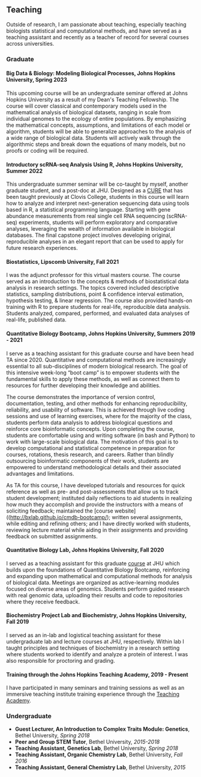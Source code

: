 ## Teaching

Outside of research, I am passionate about teaching, especially teaching biologists statistical and computational methods, and have served as a teaching assistant and recently as a teacher of record for several courses across universities.

### Graduate

#### Big Data & Biology: Modeling Biological Processes, Johns Hopkins University, Spring 2023  

  This upcoming course will be an undergraduate seminar offered at Johns Hopkins University as a result of my Dean's Teaching Fellowship. The course will cover classical and contemporary models used in the mathematical analysis of biological datasets, ranging in scale from individual genomes to the ecology of entire populations. By emphasizing the mathematical concepts, assumptions, and limitations of each model or algorithm, students will be able to generalize approaches to the analysis of a wide range of biological data. Students will actively walk through the algorithmic steps and break down the equations of many models, but no proofs or coding will be required.

#### Introductory scRNA-seq Analysis Using R, Johns Hopkins University, Summer 2022

  This undergraduate summer seminar will be co-taught by myself, another graduate student, and a post-doc at JHU. Designed as a [CURE](https://serc.carleton.edu/curenet/whatis.html) that has been taught previously at Clovis College, students in this course will learn how to analyze and interpret next-generation sequencing data using tools based in R, a statistical programming language. Starting with gene abundance measurements from real single cell RNA sequencing (scRNA-seq) experiments, students will perform exploratory and comparative analyses, leveraging the wealth of information available in biological databases. The final capstone project involves developing original, reproducible analyses in an elegant report that can be used to apply for future research experiences.

#### Biostatistics, Lipscomb University, Fall 2021

  I was the adjunct professor for this virtual masters course. The course served as an introduction to the concepts & methods of biostatistical data analysis in research settings. The topics covered included descriptive statistics, sampling distributions, point & confidence interval estimation, hypothesis testing, & linear regression. The course also provided hands-on training with R to prepare students for real-life, reproducible data analysis. Students analyzed, compared, performed, and evaluated data analyses of real-life, published data.

#### Quantitative Biology Bootcamp, Johns Hopkins University, Summers 2019 - 2021

  I serve as a teaching assistant for this graduate course and have been head TA since 2020. Quantitative and computational methods are increasingly essential to all sub-disciplines of modern biological research. The goal of this intensive week-long “boot camp” is to empower students with the fundamental skills to apply these methods, as well as connect them to resources for further developing their knowledge and abilities.

  The course demonstrates the importance of version control, documentation, testing, and other methods for enhancing reproducibility, reliability, and usability of software. This is achieved through live coding sessions and use of learning exercises, where for the majority of the class, students perform data analysis to address biological questions and reinforce core bioinformatic concepts. Upon completing the course, students are comfortable using and writing software (in bash and Python) to work with large-scale biological data. The motivation of this goal is to develop computational and statistical competence in preparation for courses, rotations, thesis research, and careers. Rather than blindly outsourcing bioinformatic components of their work, students are empowered to understand methodological details and their associated advantages and limitations.

  As TA for this course, I have developed tutorials and resources for quick reference as well as pre- and post-assessments that allow us to track student development; instituted daily reflections to aid students in realizing how much they accomplish and provide the instructors with a means of soliciting feedback; maintained the [course website]((http://bxlab.github.io/cmdb-bootcamp/); written several assignments, while editing and refining others; and I have directly worked with students, reviewing lecture material while aiding in their assignments and providing feedback on submitted assignments.

#### Quantitative Biology Lab, Johns Hopkins University, Fall 2020

  I served as a teaching assistant for this graduate [course](http://bxlab.github.io/cmdb-lab/) at JHU which builds upon the foundations of Quantitative Biology Bootcamp, reinforcing and expanding upon mathematical and computational methods for analysis of biological data. Meetings are organized as active-learning modules focused on diverse areas of genomics. Students perform guided research with real genomic data, uploading their results and code to repositories where they receive feedback.

#### Biochemistry Project Lab and Biochemistry, Johns Hopkins University, Fall 2019

  I served as an in-lab and logistical teaching assistant for these undergraduate lab and lecture courses at JHU, respectively. Within lab I taught principles and techniques of biochemistry in a research setting where students worked to identify and analyze a protein of interest. I was also responsible for proctoring and grading.

#### Training through the Johns Hopkins Teaching Academy, 2019 - Present   

  I have participated in many seminars and training sessions as well as an immersive teaching institute training experience through the [Teaching Academy](https://cer.jhu.edu/teaching-academy).

### Undergraduate

* **Guest Lecturer, An Introduction to Complex Traits Module: Genetics**, Bethel University, *Spring 2018*
* **Peer and Group STEM Tutor**, Bethel University, *2015-2018*
* **Teaching Assistant, Genetics Lab**, Bethel University, *Spring 2018*
* **Teaching Assistant, Organic Chemistry Lab**, Bethel University, *Fall 2016*
* **Teaching Assistant, General Chemistry Lab**, Bethel University, *2015*
